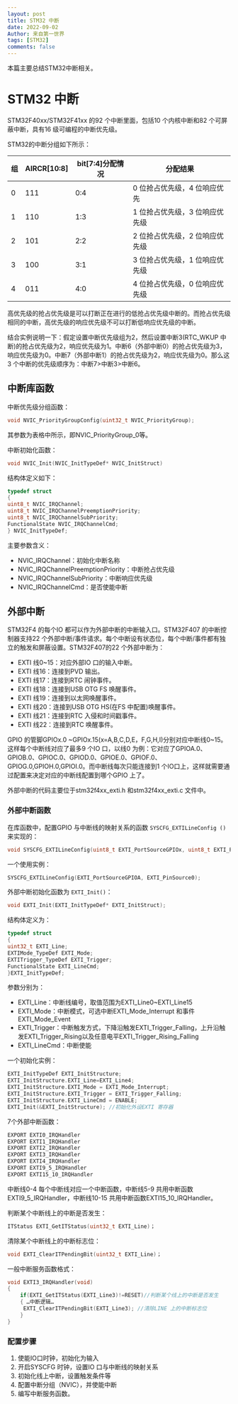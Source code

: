 ```yaml
---
layout: post
title: STM32 中断
date: 2022-09-02
Author: 来自第一世界
tags: [STM32]
comments: false
---
```

本篇主要总结STM32中断相关。

# STM32 中断

STM32F40xx/STM32F41xx 的92 个中断里面，包括10 个内核中断和82 个可屏蔽中断，具有16 级可编程的中断优先级。

STM32的中断分组如下所示：

| 组 | AIRCR[10:8] | bit[7:4]分配情况 | 分配结果                       |
| -- | ----------- | ---------------- | ------------------------------ |
| 0  | 111         | 0:4              | 0 位抢占优先级，4 位响应优先   |
| 1  | 110         | 1:3              | 1 位抢占优先级，3 位响应优先级 |
| 2  | 101         | 2:2              | 2 位抢占优先级，2 位响应优先级 |
| 3  | 100         | 3:1              | 3 位抢占优先级，1 位响应优先级 |
| 4  | 011         | 4:0              | 4 位抢占优先级，0 位响应优先级 |

高优先级的抢占优先级是可以打断正在进行的低抢占优先级中断的。而抢占优先级相同的中断，高优先级的响应优先级不可以打断低响应优先级的中断。

结合实例说明一下：假定设置中断优先级组为2，然后设置中断3(RTC_WKUP 中断)的抢占优先级为2，响应优先级为1。中断6（外部中断0）的抢占优先级为3，响应优先级为0。中断7（外部中断1）的抢占优先级为2，响应优先级为0。那么这3 个中断的优先级顺序为：中断7>中断3>中断6。

## 中断库函数

中断优先级分组函数：

```c
void NVIC_PriorityGroupConfig(uint32_t NVIC_PriorityGroup);
```

其参数为表格中所示，即NVIC_PriorityGroup_0等。

中断初始化函数：

```c
void NVIC_Init(NVIC_InitTypeDef* NVIC_InitStruct)
```

结构体定义如下：

```c
typedef struct
{
uint8_t NVIC_IRQChannel;
uint8_t NVIC_IRQChannelPreemptionPriority;
uint8_t NVIC_IRQChannelSubPriority;
FunctionalState NVIC_IRQChannelCmd;
} NVIC_InitTypeDef;
```

主要参数含义：

* NVIC_IRQChannel：初始化中断名称
* NVIC_IRQChannelPreemptionPriority：中断抢占优先级
* NVIC_IRQChannelSubPriority：中断响应优先级
* NVIC_IRQChannelCmd：是否使能中断

## 外部中断

STM32F4 的每个IO 都可以作为外部中断的中断输入口。STM32F407 的中断控制器支持22 个外部中断/事件请求。每个中断设有状态位，每个中断/事件都有独立的触发和屏蔽设置。STM32F407的22 个外部中断为：

* EXTI 线0~15：对应外部IO 口的输入中断。
* EXTI 线16：连接到PVD 输出。
* EXTI 线17：连接到RTC 闹钟事件。
* EXTI 线18：连接到USB OTG FS 唤醒事件。
* EXTI 线19：连接到以太网唤醒事件。
* EXTI 线20：连接到USB OTG HS(在FS 中配置)唤醒事件。
* EXTI 线21：连接到RTC 入侵和时间戳事件。
* EXTI 线22：连接到RTC 唤醒事件。

GPIO 的管脚GPIOx.0 \~GPIOx.15(x=A,B,C,D,E，F,G,H,I)分别对应中断线0\~15。这样每个中断线对应了最多9 个IO 口，以线0 为例：它对应了GPIOA.0、GPIOB.0、GPIOC.0、GPIOD.0、GPIOE.0、GPIOF.0、GPIOG.0,GPIOH.0,GPIOI.0。而中断线每次只能连接到1 个IO口上，这样就需要通过配置来决定对应的中断线配置到哪个GPIO 上了。

外部中断的代码主要位于stm32f4xx_exti.h 和stm32f4xx_exti.c 文件中。

### 外部中断函数

在库函数中，配置GPIO 与中断线的映射关系的函数 `SYSCFG_EXTILineConfig ()`来实现的：

```c
void SYSCFG_EXTILineConfig(uint8_t EXTI_PortSourceGPIOx, uint8_t EXTI_PinSourcex);
```

一个使用实例：

```c
SYSCFG_EXTILineConfig(EXTI_PortSourceGPIOA, EXTI_PinSource0);
```

外部中断初始化函数为 `EXTI_Init()`：

```c
void EXTI_Init(EXTI_InitTypeDef* EXTI_InitStruct);
```

结构体定义为：

```c
typedef struct
{ 
uint32_t EXTI_Line;
EXTIMode_TypeDef EXTI_Mode;
EXTITrigger_TypeDef EXTI_Trigger;
FunctionalState EXTI_LineCmd;
}EXTI_InitTypeDef;
```

参数分别为：

* EXTI_Line：中断线编号，取值范围为EXTI_Line0~EXTI_Line15
* EXTI_Mode：中断模式，可选中断EXTI_Mode_Interrupt 和事件EXTI_Mode_Event
* EXTI_Trigger：中断触发方式，下降沿触发EXTI_Trigger_Falling，上升沿触发EXTI_Trigger_Rising以及任意电平EXTI_Trigger_Rising_Falling
* EXTI_LineCmd：中断使能

一个初始化实例：

```c
EXTI_InitTypeDef EXTI_InitStructure;
EXTI_InitStructure.EXTI_Line=EXTI_Line4;
EXTI_InitStructure.EXTI_Mode = EXTI_Mode_Interrupt;
EXTI_InitStructure.EXTI_Trigger = EXTI_Trigger_Falling;
EXTI_InitStructure.EXTI_LineCmd = ENABLE;
EXTI_Init(&EXTI_InitStructure); //初始化外设EXTI 寄存器
```

7个外部中断函数：

```c
EXPORT EXTI0_IRQHandler
EXPORT EXTI1_IRQHandler
EXPORT EXTI2_IRQHandler
EXPORT EXTI3_IRQHandler
EXPORT EXTI4_IRQHandler
EXPORT EXTI9_5_IRQHandler
EXPORT EXTI15_10_IRQHandler
```

中断线0-4 每个中断线对应一个中断函数，中断线5-9 共用中断函数EXTI9_5_IRQHandler，中断线10-15 共用中断函数EXTI15_10_IRQHandler。

判断某个中断线上的中断是否发生：

```c
ITStatus EXTI_GetITStatus(uint32_t EXTI_Line)；
```

清除某个中断线上的中断标志位：

```c
void EXTI_ClearITPendingBit(uint32_t EXTI_Line)；
```

一般中断服务函数格式：

```c
void EXTI3_IRQHandler(void)
{
	if(EXTI_GetITStatus(EXTI_Line3)!=RESET)//判断某个线上的中断是否发生
	{ …中断逻辑…
	 EXTI_ClearITPendingBit(EXTI_Line3); //清除LINE 上的中断标志位
	}
}
```

### 配置步骤

1. 使能IO口时钟，初始化为输入
2. 开启SYSCFG 时钟，设置IO 口与中断线的映射关系
3. 初始化线上中断，设置触发条件等
4. 配置中断分组（NVIC），并使能中断
5. 编写中断服务函数。
